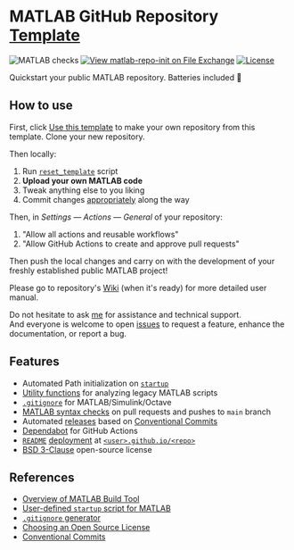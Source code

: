 # MATLAB GitHub Repository [Template](https://github.com/djmaxus/matlab-repo-init)

![MATLAB checks](../../actions/workflows/matlab-ci.yml/badge.svg)
[![View matlab-repo-init on File Exchange](https://www.mathworks.com/matlabcentral/images/matlab-file-exchange.svg)](https://uk.mathworks.com/matlabcentral/fileexchange/171364-matlab-repo-init)
[![License](https://img.shields.io/badge/License-BSD_3--Clause-blue.svg)](https://opensource.org/licenses/BSD-3-Clause)

Quickstart your public MATLAB repository. Batteries included 🔋

## How to use

First, click [Use this template][github-use-template]
to make your own repository from this template.
Clone your new repository.

Then locally:

1. Run [`reset_template`](./reset_template.m) script
2. **Upload your own MATLAB code**
3. Tweak anything else to you liking
4. Commit changes [appropriately][conventional-commits] along the way

Then, in _Settings — Actions — General_ of your repository:

1. "Allow all actions and reusable workflows"
2. "Allow GitHub Actions to create and approve pull requests"

Then push the local changes and carry on with the development
of your freshly established public MATLAB project!

Please go to repository's [Wiki][wiki] (when it's ready)
for more detailed user manual.

Do not hesitate to ask [me](https://djmaxus.github.io/)
for assistance and technical support.\
And everyone is welcome to open
[issues](https://github.com/djmaxus/matlab-repo-init/issues)
to request a feature, enhance the documentation, or report a bug.

## Features

- Automated Path initialization on [`startup`](startup.m)
- [Utility functions](util/) for analyzing legacy MATLAB scripts
- [`.gitignore`](.gitignore) for MATLAB/Simulink/Octave
- [MATLAB syntax checks](.github/workflows/matlab-ci.yml)
on pull requests and pushes to `main` branch
- Automated [releases](.github/workflows/release-please.yml)
based on [Conventional Commits](.github/workflows/commitlint.yml)
- [Dependabot](.github/dependabot.yml) for GitHub Actions
- [`README`](README.md) [deployment](.github/workflows/webpage.yml) at [`<user>.github.io/<repo>`](https://djmaxus.github.io/matlab-repo-init)
- [BSD 3-Clause](LICENSE) open-source license

## References

- [Overview of MATLAB Build Tool](https://mathworks.com/help/matlab/matlab_prog/overview-of-matlab-build-tool.html)
- [User-defined `startup` script for MATLAB](https://mathworks.com/help/matlab/ref/startup.html)
- [`.gitignore` generator](https://gitignore.io)
- [Choosing an Open Source License](https://choosealicense.com/)
- [Conventional Commits][conventional-commits]

[github-use-template]: https://docs.github.com/en/repositories/creating-and-managing-repositories/creating-a-repository-from-a-template
[conventional-commits]: https://www.conventionalcommits.org
[wiki]: https://github.com/djmaxus/matlab-repo-init/wiki
